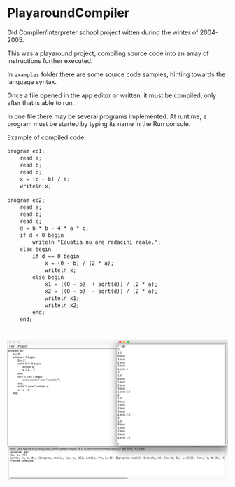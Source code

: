 # PlayaroundCompiler
Old Compiler/Interpreter school project witten durind the winter of 2004-2005.

This was a playaround project, compiling source code into an array of instructions further executed.

In `examples` folder there are some source code samples, hinting towards the language syntax.

Once a file opened in the app editor or written, it must be compiled, only after that is able to run.

In one file there may be several programs implemented. At runtime, a program must be started by typing its name in the Run console.

Example of compiled code:

```
program ec1;
	read a;
	read b;
	read c;
	x = (c - b) / a;
	writeln x;

program ec2;
	read a;
	read b;
	read c;
	d = b * b - 4 * a * c;
	if d < 0 begin
		writeln "Ecuatia nu are radacini reale.";
	else begin
		if d == 0 begin
			x = (0 - b) / (2 * a);
			writeln x;
		else begin
			x1 = ((0 - b)  + sqrt(d)) / (2 * a);
			x2 = ((0 - b)  - sqrt(d)) / (2 * a);
			writeln x1;
			writeln x2;
		end;
	end;
```

#
![alt text](https://raw.githubusercontent.com/bogdanudrescu/PlayaroundCompiler/master/sample/compiler.png)
